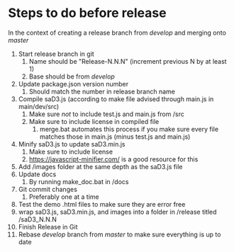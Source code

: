 # Steps to do before release

In the context of creating a release branch from *develop* and merging onto *master*

1. Start release branch in git
   1. Name should be "Release-N.N.N" (increment previous N by at least 1)
   2. Base should be from *develop*
2. Update package.json version number
   1. Should match the number in release branch name
3. Compile saD3.js (according to make file advised through main.js in main/dev/src)
   1. Make sure *not* to include test.js and main.js from /src
   2. Make sure to include license in compiled file
      1. merge.bat automates this process if you make sure every file matches those in main.js (minus test.js and main.js)
4. Minify saD3.js to update saD3.min.js
   1. Make sure to include license
   2. https://javascript-minifier.com/ is a good resource for this
5. Add /images folder at the same depth as the saD3.js file
6. Update docs
   1. By running make_doc.bat in /docs
7. Git commit changes
   1. Preferably one at a time
8. Test the demo .html files to make sure they are error free
9. wrap saD3.js, saD3.min.js, and images into a folder in /release titled /saD3_N.N.N
10. Finish Release in Git
   1. Rebase *develop* branch from *master* to make sure everything is up to date
